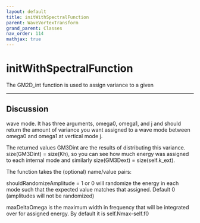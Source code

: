 ```yaml
---
layout: default
title: initWithSpectralFunction
parent: WaveVortexTransform
grand_parent: Classes
nav_order: 114
mathjax: true
---
```


#  initWithSpectralFunction

The GM2D_int function is used to assign variance to a given


---

## Discussion
wave mode. It has three arguments, omega0, omega1, and j and
  should return the amount of variance you want assigned to a
  wave mode between omega0 and omega1 at vertical mode j.
 
  The returned values GM3Dint are the results of distributing
  this variance. size(GM3Dint) = size(Kh), so you can see
  how much energy was assigned to each internal mode and
  similarly size(GM3Dext) = size(self.k_ext).
 
  The function takes the (optional) name/value pairs:
 
  shouldRandomizeAmplitude = 1 or 0 will randomize the
  energy in each mode such that the expected value matches that
  assigned. Default 0 (amplitudes will not be randomized)
 
  maxDeltaOmega is the maximum width in frequency that will be
  integrated over for assigned energy. By default it is self.Nmax-self.f0
